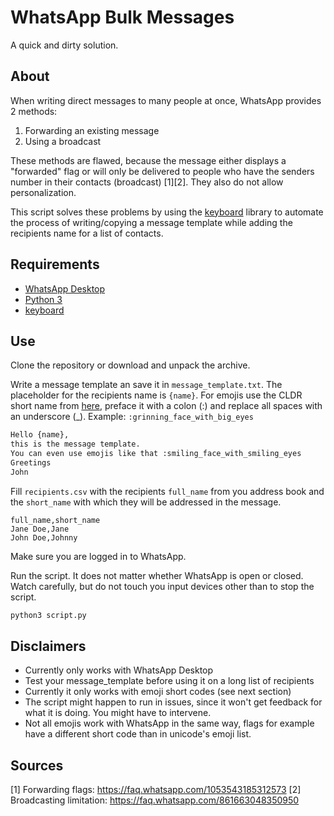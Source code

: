 
# WhatsApp Bulk Messages

A quick and dirty solution.

## About

When writing direct messages to many people at once, WhatsApp provides 2 methods:

1. Forwarding an existing message
2. Using a broadcast

These methods are flawed, because the message either displays a "forwarded" flag  or will only be delivered to people who have the senders number in their contacts (broadcast) [1][2]. They also do not allow personalization.

This script solves these problems by using the [keyboard](https://pypi.org/project/keyboard/) library to automate the process of writing/copying a message template while adding the recipients name for a list of contacts.

## Requirements

- [WhatsApp Desktop](https://www.whatsapp.com/download)
- [Python 3](https://www.python.org/downloads/)
- [keyboard](https://pypi.org/project/keyboard/)

## Use

Clone the repository or download and unpack the archive.

Write a message template an save it in ```message_template.txt```. The placeholder for the recipients name is ```{name}```. For emojis use the CLDR short name from [here](https://unicode.org/emoji/charts/emoji-list.html), preface it with a colon (:) and replace all spaces with an underscore (_). Example: ```:grinning_face_with_big_eyes```

```txt
Hello {name},
this is the message template.
You can even use emojis like that :smiling_face_with_smiling_eyes
Greetings
John
```

Fill ```recipients.csv``` with the recipients ```full_name``` from you address book and the ```short_name``` with which they will be addressed in the message.

```csv
full_name,short_name
Jane Doe,Jane
John Doe,Johnny
```

Make sure you are logged in to WhatsApp.

Run the script. It does not matter whether WhatsApp is open or closed. Watch carefully, but do not touch you input devices other than to stop the script.

```bash
python3 script.py
```

## Disclaimers

- Currently only works with WhatsApp Desktop
- Test your message_template before using it on a long list of recipients
- Currently it only works with emoji short codes (see next section)
- The script might happen to run in issues, since it won't get feedback for what it is doing. You might have to intervene.
- Not all emojis work with WhatsApp in the same way, flags for example have a different short code than in unicode's emoji list.

## Sources

[1] Forwarding flags: https://faq.whatsapp.com/1053543185312573
[2] Broadcasting limitation: https://faq.whatsapp.com/861663048350950
